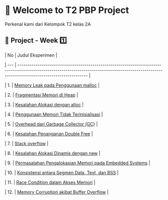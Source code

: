 

# **🤖 Welcome to T2 PBP Project**



Perkenal kami dari Kelompok T2 kelas 2A



## 🧠 Project - Week 1️⃣



| No  | Judul Eksperimen                                                                                                                                                                               |

| --- | ---------------------------------------------------------------------------------------------------------------------------------------------------------------------------------------------- |

| 1.  | [Memory Leak pada Penggunaan malloc](https://github.com/FredyKurniadi/blob/main/Week%201/01%20-%20Memory%20Leak%20pada%20Penggunaan%20Malloc.md)                                             |

| 2.  | [Fragmentasi Memori di Heap](https://github.com/FredyKurniadi/blob/main/Week%201/02%20-%20Fragmentasi%20Memori%20di%20Heap.md)                                                               |

| 3.  | [Kesalahan Alokasi dengan alloc](https://github.com/FredyKurniadi/blob/main/Week%201/03%20-%20Kesalahan%20Alokasi%20dengan%20alloc.md)                                                       |

| 4.  | [Penggunaan Memori Tidak Terinisialisasi](https://github.com/FredyKurniadi/blob/main/Week%201/04%20-%20Penggunaan%20Memori%20Tidak%20Terinisialisas.md)                                      |

| 5.  | [Overhead dari Garbage Collector (GC)](<https://github.com/FredyKurniadi/blob/main/Week%201/05%20-%20Overhead%20dari%20Garbage%20Collector%20(GC).md>)                                       |

| 6.  | [Kesalahan Penanganan Double Free](https://github.com/FredyKurniadi/blob/main/Week%201/06-%20Kesalahan%20Penanganan%20Double%20Free.md)                                                      |

| 7.  | [Stack overflow](https://github.com/FredyKurniadi/blob/main/Week%201/07-%20Stack%20Overflow.md)                                                                                              |

| 8.  | [Kesalahan Alokasi Dinamis dengan new](https://github.com/FredyKurniadi/blob/main/Week%201/08%20-%20Kesalahan%20Alokasi%20Dinamis%20dengan%20new.md)                                         |

| 9.  | [Permasalahan Pengalokasian Memori pada Embedded Systems](https://github.com/FredyKurniadi/blob/main/Week%201/09%20-%20Permasalahan%20Pengalokasian%20Memori%20pada%20Embedded%20Systems.md) |

| 10. | [Konsistensi antara Segmen Data, Text, dan BSS](https://github.com/FredyKurniadi/blob/main/Week%201/10%20-%20Konsistensi%20antara%20Segmen%20Data%2C%20Text%2C%20dan%20BSS.md)               |

| 11. | [Race Condition dalam Akses Memori](https://github.com/FredyKurniadi/blob/main/Week%201/11%20-%20Race%20Condition%20dalam%20Akses%20Memori.md)                                               |

| 12. | [Memory Corruption akibat Buffer Overflow](https://github.com/FredyKurniadi/blob/main/Week%201/12%20-%20Memory%20Corruption%20akibat%20Buffer%20Overflow.md)                                 |
